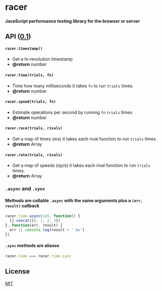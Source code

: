 # racer
#### JavaScript performance testing library for the browser or server

## API ([0.1](../releases))

#### `racer.timestamp()`
- Get a hi-resolution timestamp
- <b>@return</b> number

#### `racer.time(trials, fn)`
- Time how many milliseconds it takes `fn` to run `trials` times.
- <b>@return</b> number

#### `racer.speed(trials, fn)`
- Estimate operations per second by running `fn` `trials` times.
- <b>@return</b> number

#### `racer.race(trials, rivals)`
- Get a map of times (ms) it takes each rival function to run `trials` times.
- <b>@return</b> Array

#### `racer.rate(trials, rivals)`
- Get a map of speeds (op/s) it takes each rival function to run `trials` times.
- <b>@return</b> Array

### `.async` and `.sync`
#### Methods are callable `.async` with the same arguments plus a `(err, result)` callback

```js
racer.time.async(1e5, function() {
  [].concat([0, 1, 2, 3])
}, function(err, result) {
  err || console.log(result + ' ms')
})
```

#### `.sync` methods are aliases

```js
racer.time === racer.time.sync
```

## License
[MIT](package.json#L6-L7)